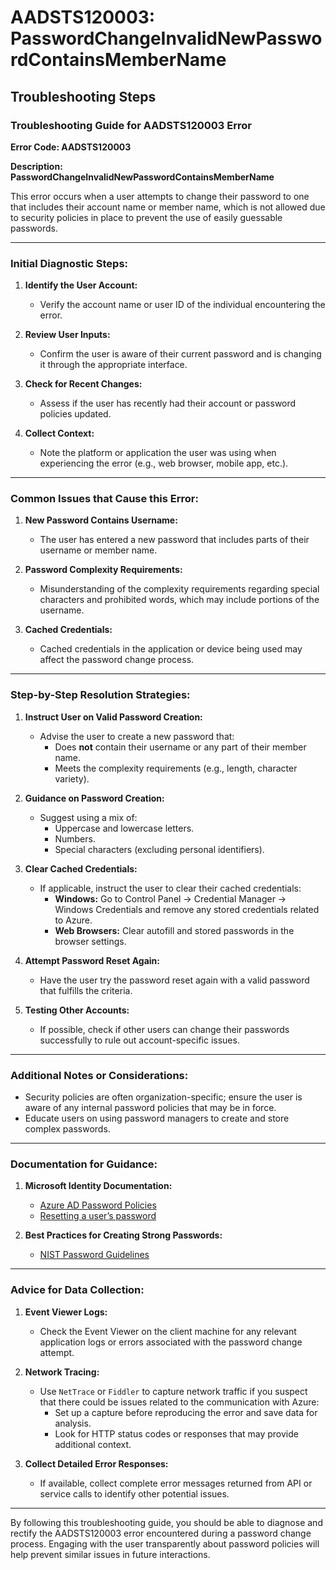 
# AADSTS120003: PasswordChangeInvalidNewPasswordContainsMemberName


## Troubleshooting Steps
### Troubleshooting Guide for AADSTS120003 Error

**Error Code: AADSTS120003**

**Description: PasswordChangeInvalidNewPasswordContainsMemberName**

This error occurs when a user attempts to change their password to one that includes their account name or member name, which is not allowed due to security policies in place to prevent the use of easily guessable passwords.

---

### Initial Diagnostic Steps:

1. **Identify the User Account:**
   - Verify the account name or user ID of the individual encountering the error.
   
2. **Review User Inputs:**
   - Confirm the user is aware of their current password and is changing it through the appropriate interface.

3. **Check for Recent Changes:**
   - Assess if the user has recently had their account or password policies updated.

4. **Collect Context:**
   - Note the platform or application the user was using when experiencing the error (e.g., web browser, mobile app, etc.).

---

### Common Issues that Cause this Error:

1. **New Password Contains Username:**
   - The user has entered a new password that includes parts of their username or member name.

2. **Password Complexity Requirements:**
   - Misunderstanding of the complexity requirements regarding special characters and prohibited words, which may include portions of the username.

3. **Cached Credentials:**
   - Cached credentials in the application or device being used may affect the password change process.

---

### Step-by-Step Resolution Strategies:

1. **Instruct User on Valid Password Creation:**
   - Advise the user to create a new password that:
     - Does **not** contain their username or any part of their member name.
     - Meets the complexity requirements (e.g., length, character variety).

2. **Guidance on Password Creation:**
   - Suggest using a mix of:
     - Uppercase and lowercase letters.
     - Numbers.
     - Special characters (excluding personal identifiers).

3. **Clear Cached Credentials:**
   - If applicable, instruct the user to clear their cached credentials:
     - **Windows:** Go to Control Panel -> Credential Manager -> Windows Credentials and remove any stored credentials related to Azure.
     - **Web Browsers:** Clear autofill and stored passwords in the browser settings.

4. **Attempt Password Reset Again:**
   - Have the user try the password reset again with a valid password that fulfills the criteria.

5. **Testing Other Accounts:**
   - If possible, check if other users can change their passwords successfully to rule out account-specific issues.

---

### Additional Notes or Considerations:

- Security policies are often organization-specific; ensure the user is aware of any internal password policies that may be in force.
- Educate users on using password managers to create and store complex passwords.

---

### Documentation for Guidance:

1. **Microsoft Identity Documentation:**
   - [Azure AD Password Policies](https://docs.microsoft.com/en-us/azure/active-directory/authentication/concept-passwords)
   - [Resetting a user’s password](https://docs.microsoft.com/en-us/azure/active-directory/user-help/user-help-password-reset)

2. **Best Practices for Creating Strong Passwords:**
   - [NIST Password Guidelines](https://pages.nist.gov/800-63-3/sp800-63b.html#memorable-words)

---

### Advice for Data Collection:

1. **Event Viewer Logs:**
   - Check the Event Viewer on the client machine for any relevant application logs or errors associated with the password change attempt.

2. **Network Tracing:**
   - Use `NetTrace` or `Fiddler` to capture network traffic if you suspect that there could be issues related to the communication with Azure:
     - Set up a capture before reproducing the error and save data for analysis.
     - Look for HTTP status codes or responses that may provide additional context.

3. **Collect Detailed Error Responses:**
   - If available, collect complete error messages returned from API or service calls to identify other potential issues.

---

By following this troubleshooting guide, you should be able to diagnose and rectify the AADSTS120003 error encountered during a password change process. Engaging with the user transparently about password policies will help prevent similar issues in future interactions.